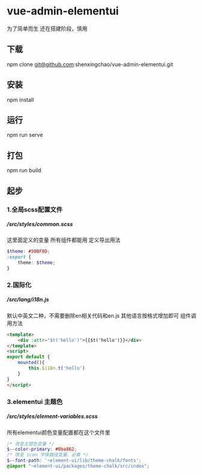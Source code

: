 # vue-admin-elementui
为了简单而生
还在搭建阶段，慎用

## 下载
npm clone git@github.com:shenxingchao/vue-admin-elementui.git
## 安装
npm install
## 运行
npm run serve
## 打包
npm run build

## 起步
### 1.全局scss配置文件
##### /src/styles/common.scss
这里面定义的变量 所有组件都能用 定义导出用法
```scss
$theme: #50BF8D;
:export {
    theme: $theme;
}
```

### 2.国际化
##### /src/lang/i18n.js
默认中英文二种，不需要删除en相关代码和en.js
其他语言按格式增加即可
组件调用方法
```html
<template>
	<div :attr="$t('hello')">{{$t('hello')}}</div>
</template>
<script>
export default {
	mounted(){
		this.$i18n.t('hello')
	}
}
</script>
```

### 3.elementui 主题色
##### /src/styles/element-variables.scss
所有elementui颜色变量配置都在这个文件里
```scss
/* 改变主题色变量 */
$--color-primary: #0ba862;
/* 改变 icon 字体路径变量，必需 */
$--font-path: '~element-ui/lib/theme-chalk/fonts';
@import "~element-ui/packages/theme-chalk/src/index";
```